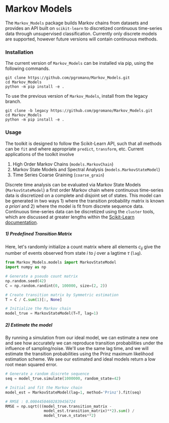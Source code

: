 # Markov Models

The `Markov_Models` package builds Markov chains from datasets and provides an API built on `scikit-learn` to discretized continuous time-series data through unsupervised classification. Currently only discrete models are supported, however future versions will contain continuous methods.

### Installation

The current version of `Markov_Models` can be installed via pip, using the following commands.

    git clone https://github.com/pgromano/Markov_Models.git
    cd Markov_Models
    python -m pip install -e .

To use the previous version of `Markov_Models`, install from the legacy branch.

    git clone -b legacy https://github.com/pgromano/Markov_Models.git
    cd Markov_Models
    python -m pip install -e .

### Usage

The toolkit is designed to follow the Scikit-Learn API, such that all methods can be `fit` and where appropriate `predict`, `transform`, etc. Current applications of the toolkit involve

1. High Order Markov Chains (`models.MarkovChain`)
1. Markov State Models and Spectral Analysis (`models.MarkovStateModel`)
1. Time Series Coarse Graining (`coarse_grain`)

Discrete time analysis can be evaluated via Markov State Models (`MarkovStateModel`) a first order Markov chain where continuous time-series data is discretized on a complete and disjoint set of states. This model can be generated in two ways 1) where the transition probability matrix is known *a priori* and 2) where the model is fit from discrete sequence data. Continuous time-series data can be discretized using the `cluster` tools, which are discussed at greater lengths within the [Scikit-Learn documentation][1].

##### 1) Predefined Transition Matrix

Here, let's randomly initialize a count matrix where all elements $c_{ij}$ give the number of events observed from state $i$ to $j$ over a lagtime $\tau$ (`lag`).

```python
from Markov_Models.models import MarkovStateModel
import numpy as np

# Generate a pseudo count matrix
np.random.seed(42)
C = np.random.randint(0, 100000, size=(2, 2))

# Create transition matrix by Symmetric estimation
T = C / C.sum(1)[:, None]

# Initialize the Markov chain
model_true = MarkovStateModel(T=T, lag=1)
```

##### 2) Estimate the model

By running a simulation from our ideal model, we can estimate a new one and see how accurately we can reproduce transition probabilities under the influence of sampling/noise. We'll use the same lag time, and we will estimate the transition probabilities using the Prinz maximum likelihood estimation scheme. We see our estimated and ideal models return a low root mean squared error.

```python
# Generate a random discrete sequence
seq = model_true.simulate(1000000, random_state=42)

# Initial and fit the Markov chain
model_est = MarkovStateModel(lag=1, method='Prinz').fit(seq)

# RMSE : 0.00044504602839456724
RMSE = np.sqrt(((model_true.transition_matrix -
                 model_est.transition_matrix)**2).sum() /
                 model_true.n_states**2)

```

[1]: http://scikit-learn.org/stable/modules/classes.html#module-sklearn.cluster
